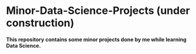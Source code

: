 # Minor-Data-Science-Projects (under construction)
#### This repository contains some minor projects done by me while learning Data Science.
